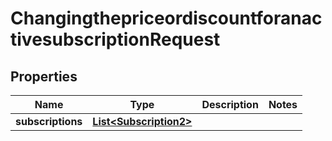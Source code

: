 

# ChangingthepriceordiscountforanactivesubscriptionRequest


## Properties

| Name | Type | Description | Notes |
|------------ | ------------- | ------------- | -------------|
|**subscriptions** | [**List&lt;Subscription2&gt;**](Subscription2.md) |  |  |



